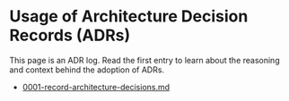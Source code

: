 # Usage of Architecture Decision Records (ADRs)

This page is an ADR log. Read the first entry to learn about the reasoning and context behind the adoption of ADRs. 

- [0001-record-architecture-decisions.md](0001-record-architecture-decisions.md)
